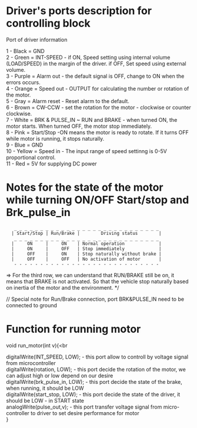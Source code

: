 # Driver's ports description for controlling block

Port of driver information

1  - Black = GND <br>
2  - Green = INT-SPEED - if ON, Speed setting using internal volume (LOAD/SPEED) in the margin of the driver. if OFF, Set speed using external volume.<br>
3  - Purple = Alarm out - the default signal is OFF, change to ON when the errors occurs.<br>
4  - Orange = Speed out - OUTPUT for calculating the number or rotation of the motor.<br>
5  - Gray = Alarm reset - Reset alarm to the default.<br>
6  - Brown = CW-CCW - set the rotation for the motor - clockwise or counter clockwise.<br>
7  - White = BRK & PULSE_IN ~ RUN and BRAKE - when turned ON, the motor starts. When turned OFF, the motor stop immediately.<br>
8  - Pink = Start/Stop -ON means the motor is ready to rotate. If it turns OFF while motor is running, it stops naturally.<br>
9  - Blue = GND<br>
10 - Yellow = Speed in - The input range of speed settinng is 0-5V proportional control.<br>
11 - Red = 5V for supplying DC power <br>

# Notes for the state of the motor while turning ON/OFF Start/stop and Brk_pulse_in
       _ _ _ _ _ _ _ _ _ _ _ _ _ _ _ _ _ _ _ _ _ _ _ _ _ _ _ _
      | Start/Stop | Run/Brake |        Driving status        |
       _ _ _ _ _ _ _ _ _ _ _ _ _ _ _ _ _ _ _ _ _ _ _ _ _ _ _ _ 
      |     ON     |     ON    | Normal operation             | 
      |     ON     |     OFF   | Stop immediately             |
      |     OFF    |     ON    | Stop naturally without brake |
      |     OFF    |     OFF   | No activation of motor       |
       - - - - - - - - - - - - - - - - - - - - - - - - - - - - 
   => For the third row, we can understand that RUN/BRAKE still be on, it means that BRAKE is not activated.
   So that the vehicle stop naturally based on inertia of the motor and the environment.
  */

  // Special note for Run/Brake connection, port BRK&PULSE_IN need to be connected to ground
<br>

# Function for running motor 

  void run_motor(int v){<br
  >
  digitalWrite(INT_SPEED, LOW);    - this port allow to controll by voltage signal from microcontroller <br>
  digitalWrite(rotation, LOW);     - this port decide the rotation of the motor, we can adjust high or low depend on our desire <br>
  digitalWrite(brk_pulse_in, LOW); - this port decide the state of the brake, when running, it should be LOW <br>
  digitalWrite(start_stop, LOW);   - this port decide the state of the driver, it should be LOW - in START state <br>
  analogWrite(pulse_out,v);        - this port transfer voltage signal from micro-controller to driver to set desire performance for motor <br>
} 